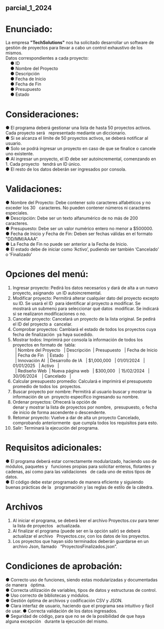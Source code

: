 ## parcial_1_2024


# Enunciado:

La empresa **"TechSolutions"** nos ha solicitado desarrollar un software de gestión de proyectos para
llevar a cabo un control exhaustivo de los mismos.<br>
Datos correspondientes a cada proyecto:<br>
&nbsp;&nbsp;&nbsp;&nbsp;● ID<br>
&nbsp;&nbsp;&nbsp;&nbsp;● Nombre del Proyecto<br>
&nbsp;&nbsp;&nbsp;&nbsp;● Descripción<br>
&nbsp;&nbsp;&nbsp;&nbsp;● Fecha de Inicio<br>
&nbsp;&nbsp;&nbsp;&nbsp;● Fecha de Fin<br>
&nbsp;&nbsp;&nbsp;&nbsp;● Presupuesto<br>
&nbsp;&nbsp;&nbsp;&nbsp;● Estado<br>


# Consideraciones:

● El programa deberá gestionar una lista de hasta 50 proyectos activos. Cada proyecto será
&nbsp;&nbsp;representado mediante un diccionario.<br>
● Si se alcanza el límite de 50 proyectos activos, se deberá notificar al usuario.<br>
● Solo se podrá ingresar un proyecto en caso de que se finalice o cancele uno existente.<br>
● Al ingresar un proyecto, el ID debe ser autoincremental, comenzando en 1. Cada proyecto
&nbsp;&nbsp;tendrá un ID único.<br>
● El resto de los datos deberán ser ingresados por consola.<br>


# Validaciones:

● Nombre del Proyecto: Debe contener solo caracteres alfabéticos y no exceder los 30
&nbsp;&nbsp;caracteres. No pueden contener números ni caracteres especiales.<br>
● Descripción: Debe ser un texto alfanumérico de no más de 200 caracteres.<br>
● Presupuesto: Debe ser un valor numérico entero no menor a $500000.<br>
● Fecha de Inicio y Fecha de Fin: Deben ser fechas válidas en el formato "DD/MM/AAAA".<br>
● La Fecha de Fin no puede ser anterior a la Fecha de Inicio.<br>
● El estado debe de iniciar como ‘Activo’, pudiendo ser también ‘Cancelado’ o ‘Finalizado’<br>


# Opciones del menú:

1. Ingresar proyecto: Pedirá los datos necesarios y dará de alta a un nuevo proyecto, asignando
&nbsp;un ID autoincremental.<br>
2. Modificar proyecto: Permitirá alterar cualquier dato del proyecto excepto su ID. Se usará el ID
&nbsp;para identificar al proyecto a modificar. Se mostrará un submenú para seleccionar qué datos
&nbsp;modificar. Se indicará si se realizaron modificaciones o no.<br>
3. Cancelar proyecto: Cancelará un proyecto de la lista original. Se pedirá el ID del proyecto a
&nbsp;cancelar.<br>
4. Comprobar proyectos: Cambiará el estado de todos los proyectos cuya fecha de finalización
&nbsp;ya haya sucedido.<br>
5. Mostrar todos: Imprimirá por consola la información de todos los proyectos en formato de
&nbsp;tabla:<br>
&nbsp;&nbsp;| Nombre del Proyecto &nbsp;&nbsp;| Descripción&nbsp;&nbsp;| Presupuesto &nbsp;&nbsp;| Fecha de Inicio &nbsp;&nbsp;| Fecha de Fin &nbsp;&nbsp;| Estado &nbsp;&nbsp;|<br>
&nbsp;&nbsp;| Innovación AI&nbsp;&nbsp;| Desarrollo de IA &nbsp;&nbsp;| $1,000,000 &nbsp;&nbsp;| 01/01/2024 &nbsp;&nbsp;| 01/01/2025 &nbsp;&nbsp;| Activo &nbsp;&nbsp;|<br>
&nbsp;&nbsp;| Rediseño Web&nbsp;&nbsp;| Nueva página web &nbsp;&nbsp;| $300,000 &nbsp;&nbsp;| 15/02/2024 &nbsp;&nbsp;| 30/06/2024 &nbsp;&nbsp;&nbsp;| Cancelado &nbsp;&nbsp;|<br>
6. Calcular presupuesto promedio: Calculará e imprimirá el presupuesto promedio de todos los
&nbsp;proyectos.<br>
7. Buscar proyecto por nombre: Permitirá al usuario buscar y mostrar la información de un
&nbsp;proyecto específico ingresando su nombre.<br>
8. Ordenar proyectos: Ofrecerá la opción de <br>denar y mostrar la lista de proyectos por nombre,
&nbsp;presupuesto, o fecha de inicio de forma ascendente o descendente.<br>
9. Retomar proyecto: Vuelve a dar de alta un proyecto Cancelado, comprobando anteriormente
&nbsp;que cumpla todos los requisitos para esto.<br>
10. Salir: Terminará la ejecución del programa.<br>


# Requisitos adicionales:

● El programa deberá estar correctamente modularizado, haciendo uso de módulos, paquetes y
&nbsp;&nbsp;funciones propias para solicitar enteros, flotantes y cadenas, así como para las validaciones
&nbsp;&nbsp;de cada uno de estos tipos de datos.<br>
● El código debe estar programado de manera eficiente y siguiendo buenas prácticas de la
&nbsp;&nbsp;programación y las reglas de estilo de la cátedra.<br>


# Archivos

1. Al iniciar el programa, se deberá leer el archivo Proyectos.csv para tener la lista de proyectos
&nbsp;&nbsp;actualizada.<br>
2. Al finalizar el programa (puede ser en la opción salir) se deberá actualizar el archivo
&nbsp;&nbsp;Proyectos.csv, con los datos de los proyectos.<br>
3. Los proyectos que hayan sido terminados deberán guardarse en un archivo Json, llamado
&nbsp;&nbsp;“ProyectosFinalizados.json”.<br>


# Condiciones de aprobación:
● Correcto uso de funciones, siendo estas modularizadas y documentadas de manera
&nbsp;&nbsp;óptima.<br>
● Correcta utilización de variables, tipos de datos y estructuras de control.<br>
● Uso correcto de bibliotecas y módulos.<br>
● Gestión óptima de archivos y codificación CSV y JSON.<br>
● Clara interfaz de usuario, haciendo que el programa sea intuitivo y fácil de usar.
● Correcta validación de los datos ingresados.<br>
● Seguridad de código, para que no se de la posibilidad de que haya alguna excepción
&nbsp;&nbsp;durante la ejecución del mismo.<br>
